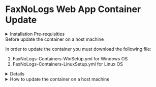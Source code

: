 # FaxNoLogs Web App Container Update

<details><summary>Installation Pre-requisities</summary>
<p>

- Please make sure you have apply all previous updates up to version 1.2.1
	
>### If you already have done it, **DO NOT RUN IT AGAIN !!!**

</p>
</details><summary>Before update the container on a host machine</summary>
<p>
In order to update the container you must download the following file:

  1. FaxNoLogs-Containers-WinSetup.yml for Windows OS
  2. FaxNoLogs-Containers-LinuxSetup.yml for Linux OS
  
</p>
<details>
</details>

<details><summary>How to update the container on a host machine</summary>
<p>

In order to update the latest containers you need to do the following:

* For the Windows Host run this command:

```
docker-compose -f FaxNoLogs-Containers-WinSetup.yml pull
```

* For the Linux Host run this command:

```
docker-compose -f FaxNoLogs-Containers-LinuxSetup.yml pull
```

Once finished run the following to update the web app container:

```
docker-compose -f FaxNoLogs-Containers-WinSetup.yml up -d --no-deps faxnologs_webapp
```


</p>
</details>
